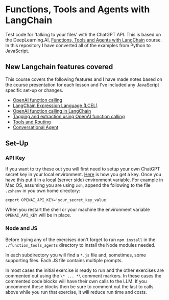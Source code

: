 # Functions, Tools and Agents with LangChain
Test code for 'talking to your files' with the ChatGPT API. This is based on the DeepLearning.AI, [Functions, Tools and Agents with LangChain](https://learn.deeplearning.ai/courses/functions-tools-agents-langchain/) course. In this repository I have converted all of the examples from Python to JavaScript.
## New Langchain features covered
This course covers the following features and I have made notes based on the course presentation for each lesson and I've included any JavaScript specific set-up or changes.
- [OpenAI function calling](1-OpenAI-func/notes.md)
- [LangChain Expression Language (LCEL)](2-LCEL/notes.md)
- [OpenAI function calling in LangChain](3-OpenAI-func-langchain/notes.md)
- [Tagging and extraction using OpenAI function calling](4-tagging-txtraction/notes.md)
- [Tools and Routing](5-tools-routing/notes.md)
- [Conversational Agent]()

## Set-Up
### API Key
If you want to try these out you will first need to setup your own ChatGPT secret key in your local environment. [Here](https://chatgpt.en.obiscr.com/blog/posts/2023/How-to-get-api-key/) is how you get a key. Once you have this put it in a local (server side) environment variable. For example in Mac OS, assuming you are using `zsh`, append the following to the file `.zshenv` in you own home directory:
```
export OPENAI_API_KEY='your_secret_key_value'
```
When you restart the shell or your machine the environment variable `OPENAI_API_KEY` will be in place.
### Node and JS
Before trying any of the exercises don't forget to run `npm install` in the `./function_tools_agents` directory to install the Node modules needed.

In each subdirectory you will find a `*.js` file and, sometimes, some supporting files. Each JS file contains multiple prompts.

In most cases the initial exercise is ready to run and the other exercises are commented out using the `\* ... *\` comment markers. In these cases the commented code blocks will have their own calls to the LLM. If you uncomment these blocks then be sure to comment out the last to calls above while you run that exercise, it will reduce run time and costs.

